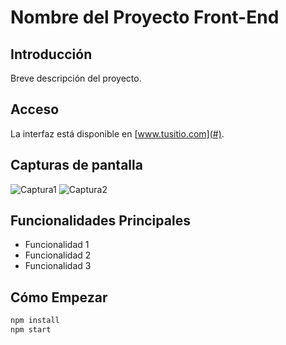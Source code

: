 # Nombre del Proyecto Front-End

## Introducción

Breve descripción del proyecto.

## Acceso

La interfaz está disponible en [www.tusitio.com](#).

## Capturas de pantalla

![Captura1](url_de_la_imagen_1)
![Captura2](url_de_la_imagen_2)

## Funcionalidades Principales

- Funcionalidad 1
- Funcionalidad 2
- Funcionalidad 3

## Cómo Empezar

```bash
npm install
npm start
